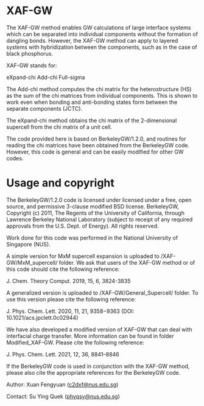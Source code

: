 # XAF-GW
The XAF-GW method enables GW calculations of large interface systems which can be separated into individual components without the formation of dangling bonds. However, the XAF-GW method can apply to layered systems with hybridization between the components, such as in the case of black phosphorus. 

XAF-GW stands for:

eXpand-chi
Add-chi
Full-sigma

The Add-chi method computes the chi matrix for the heterostructure (HS) as the sum of the chi matrices from individual components. This is shown to work even when bonding and anti-bonding states form between the separate components (JCTC).

The eXpand-chi method obtains the chi matrix of the 2-dimensional supercell from the chi matrix of a unit cell.

The code provided here is based on BerkeleyGW/1.2.0, and routines for reading the chi matrices have been obtained from the BerkeleyGW code. However, this code is general and can be easily modified for other GW codes.

# Usage and copyright

The BerkeleyGW/1.2.0 code is licensed under licensed under a free, open source, and permissive 3-clause modified BSD license.
BerkeleyGW, Copyright (c) 2011, The Regents of the University of California, through Lawrence Berkeley National Laboratory (subject to receipt of any required approvals from the U.S. Dept. of Energy). All rights reserved.

Work done for this code was performed in the National University of Singapore (NUS). 

A simple version for MxM supercell expansion is uploaded to /XAF-GW/MxM_supercell/ folder. We ask that users of the XAF-GW method or of this code should cite the following reference:

J. Chem. Theory Comput. 2019, 15, 6, 3824-3835

A generalized version is uploaded to /XAF-GW/General_Supercell/ folder. To use this version please cite the following reference:

J. Phys. Chem. Lett. 2020, 11, 21, 9358−9363 (DOI: 10.1021/acs.jpclett.0c02944)

We have also developed a modified version of XAF-GW that can deal with interfacial charge transfer. More information can be found in folder Modified_XAF-GW. Please cite the following reference:

J. Phys. Chem. Lett. 2021, 12, 36, 8841–8846

If the BerkeleyGW code is used in conjunction with the XAF-GW method, please also cite the appropriate references for the BerkeleyGW code.

Author: Xuan Fengyuan (c2dxf@nus.edu.sg)

Contact: Su Ying Quek (phyqsy@nus.edu.sg) 
